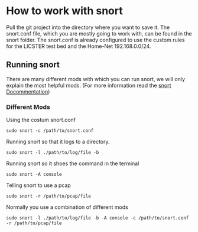 # How to work with snort

Pull the git project into the directory where you want to save it.
The snort.conf file, which you are mostly going to work with, can be found in 
the snort folder. The snort.conf is already configured to use the custom rules 
for the LICSTER test bed and the Home-Net 192.168.0.0/24.

## Running snort

There are many different mods with which you can run snort, we will only
explain the most helpful mods. (For more information read the 
[snort Docommentation](https://snort-org-site.s3.amazonaws.com/production/document_files/files/000/000/249/original/snort_manual.pdf?X-Amz-Algorithm=AWS4-HMAC-SHA256&X-Amz-Credential=AKIAIXACIED2SPMSC7GA%2F20200528%2Fus-east-1%2Fs3%2Faws4_request&X-Amz-Date=20200528T142932Z&X-Amz-Expires=172800&X-Amz-SignedHeaders=host&X-Amz-Signature=2cfd90f9c7b195c9c0885b08a199e1bc6a79c7d9e37df9a278ea7fe0300b3857))

### Different Mods

Using the costum snort.conf
````
sudo snort -c /path/to/snort.conf
````
Running snort so that it logs to a directory.
````
sudo snort -l ./path/to/log/file -b
````
Running snort so it shoes the command in the terminal
````
sudo snort -A console
````
Telling snort to use a pcap
````
sudo snort -r /path/to/pcap/file
````
Normally you use a combination of different mods
````
sudo snort -l ./path/to/log/file -b -A console -c /path/to/snort.conf -r /path/to/pcap/file
````

